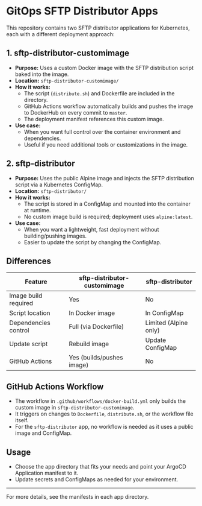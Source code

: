 # GitOps SFTP Distributor Apps

This repository contains two SFTP distributor applications for Kubernetes, each with a different deployment approach:

## 1. sftp-distributor-customimage
- **Purpose:** Uses a custom Docker image with the SFTP distribution script baked into the image.
- **Location:** `sftp-distributor-customimage/`
- **How it works:**
	- The script (`distribute.sh`) and Dockerfile are included in the directory.
	- GitHub Actions workflow automatically builds and pushes the image to DockerHub on every commit to `master`.
	- The deployment manifest references this custom image.
- **Use case:**
	- When you want full control over the container environment and dependencies.
	- Useful if you need additional tools or customizations in the image.

## 2. sftp-distributor
- **Purpose:** Uses the public Alpine image and injects the SFTP distribution script via a Kubernetes ConfigMap.
- **Location:** `sftp-distributor/`
- **How it works:**
	- The script is stored in a ConfigMap and mounted into the container at runtime.
	- No custom image build is required; deployment uses `alpine:latest`.
- **Use case:**
	- When you want a lightweight, fast deployment without building/pushing images.
	- Easier to update the script by changing the ConfigMap.

## Differences
| Feature                | sftp-distributor-customimage | sftp-distributor |
|------------------------|-----------------------------|-----------------|
| Image build required   | Yes                         | No              |
| Script location        | In Docker image             | In ConfigMap    |
| Dependencies control   | Full (via Dockerfile)       | Limited (Alpine only) |
| Update script          | Rebuild image               | Update ConfigMap |
| GitHub Actions         | Yes (builds/pushes image)   | No              |

## GitHub Actions Workflow
- The workflow in `.github/workflows/docker-build.yml` only builds the custom image in `sftp-distributor-customimage`.
- It triggers on changes to `Dockerfile`, `distribute.sh`, or the workflow file itself.
- For the `sftp-distributor` app, no workflow is needed as it uses a public image and ConfigMap.

## Usage
- Choose the app directory that fits your needs and point your ArgoCD Application manifest to it.
- Update secrets and ConfigMaps as needed for your environment.

---
For more details, see the manifests in each app directory.